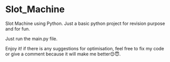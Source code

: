 # Slot_Machine
Slot Machine using Python.
Just a basic python project for revision purpose and for fun.

Just run the main.py file.

Enjoy it!
if there is any suggestions for optimisation, feel free to fix my code or give a comment because it will make me better😊😇.
